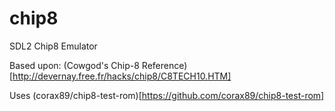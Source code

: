 # chip8
SDL2 Chip8 Emulator  

Based upon: (Cowgod's Chip-8 Reference)[http://devernay.free.fr/hacks/chip8/C8TECH10.HTM]  

Uses (corax89/chip8-test-rom)[https://github.com/corax89/chip8-test-rom]
